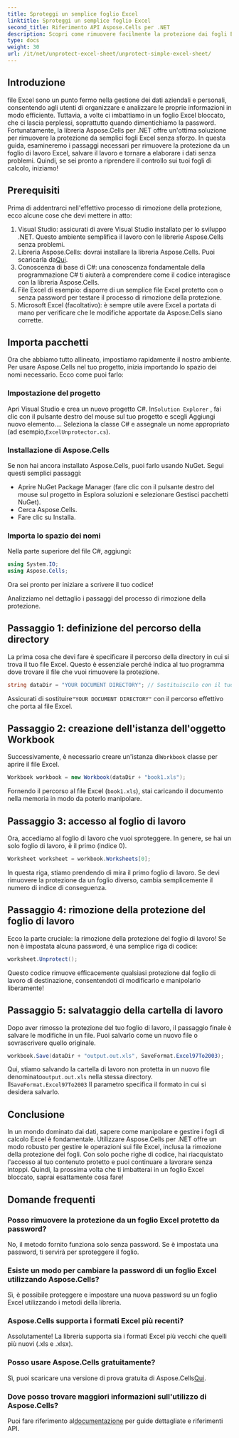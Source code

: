```yaml
---
title: Sproteggi un semplice foglio Excel
linktitle: Sproteggi un semplice foglio Excel
second_title: Riferimento API Aspose.Cells per .NET
description: Scopri come rimuovere facilmente la protezione dai fogli Excel usando Aspose.Cells per .NET con questa guida passo-passo. Riprendi l'accesso ai tuoi dati in un attimo.
type: docs
weight: 30
url: /it/net/unprotect-excel-sheet/unprotect-simple-excel-sheet/
---
```

## Introduzione

file Excel sono un punto fermo nella gestione dei dati aziendali e personali, consentendo agli utenti di organizzare e analizzare le proprie informazioni in modo efficiente. Tuttavia, a volte ci imbattiamo in un foglio Excel bloccato, che ci lascia perplessi, soprattutto quando dimentichiamo la password. Fortunatamente, la libreria Aspose.Cells per .NET offre un'ottima soluzione per rimuovere la protezione da semplici fogli Excel senza sforzo. In questa guida, esamineremo i passaggi necessari per rimuovere la protezione da un foglio di lavoro Excel, salvare il lavoro e tornare a elaborare i dati senza problemi. Quindi, se sei pronto a riprendere il controllo sui tuoi fogli di calcolo, iniziamo!

## Prerequisiti

Prima di addentrarci nell'effettivo processo di rimozione della protezione, ecco alcune cose che devi mettere in atto:

1. Visual Studio: assicurati di avere Visual Studio installato per lo sviluppo .NET. Questo ambiente semplifica il lavoro con le librerie Aspose.Cells senza problemi.
2.  Libreria Aspose.Cells: dovrai installare la libreria Aspose.Cells. Puoi scaricarla da[Qui](https://releases.aspose.com/cells/net/).
3. Conoscenza di base di C#: una conoscenza fondamentale della programmazione C# ti aiuterà a comprendere come il codice interagisce con la libreria Aspose.Cells.
4. File Excel di esempio: disporre di un semplice file Excel protetto con o senza password per testare il processo di rimozione della protezione.
5. Microsoft Excel (facoltativo): è sempre utile avere Excel a portata di mano per verificare che le modifiche apportate da Aspose.Cells siano corrette.

## Importa pacchetti

Ora che abbiamo tutto allineato, impostiamo rapidamente il nostro ambiente. Per usare Aspose.Cells nel tuo progetto, inizia importando lo spazio dei nomi necessario. Ecco come puoi farlo:

### Impostazione del progetto

 Apri Visual Studio e crea un nuovo progetto C#. In`Solution Explorer` , fai clic con il pulsante destro del mouse sul tuo progetto e scegli Aggiungi nuovo elemento.... Seleziona la classe C# e assegnale un nome appropriato (ad esempio,`ExcelUnprotector.cs`).

### Installazione di Aspose.Cells

Se non hai ancora installato Aspose.Cells, puoi farlo usando NuGet. Segui questi semplici passaggi:

- Aprire NuGet Package Manager (fare clic con il pulsante destro del mouse sul progetto in Esplora soluzioni e selezionare Gestisci pacchetti NuGet).
- Cerca Aspose.Cells.
- Fare clic su Installa.

### Importa lo spazio dei nomi

Nella parte superiore del file C#, aggiungi:

```csharp
using System.IO;
using Aspose.Cells;
```

Ora sei pronto per iniziare a scrivere il tuo codice!

Analizziamo nel dettaglio i passaggi del processo di rimozione della protezione.

## Passaggio 1: definizione del percorso della directory

La prima cosa che devi fare è specificare il percorso della directory in cui si trova il tuo file Excel. Questo è essenziale perché indica al tuo programma dove trovare il file che vuoi rimuovere la protezione.

```csharp
string dataDir = "YOUR DOCUMENT DIRECTORY"; // Sostituiscilo con il tuo percorso effettivo
```

 Assicurati di sostituire`"YOUR DOCUMENT DIRECTORY"` con il percorso effettivo che porta al file Excel.

## Passaggio 2: creazione dell'istanza dell'oggetto Workbook

 Successivamente, è necessario creare un'istanza di`Workbook` classe per aprire il file Excel.

```csharp
Workbook workbook = new Workbook(dataDir + "book1.xls");
```

Fornendo il percorso al file Excel (`book1.xls`), stai caricando il documento nella memoria in modo da poterlo manipolare.

## Passaggio 3: accesso al foglio di lavoro

Ora, accediamo al foglio di lavoro che vuoi sproteggere. In genere, se hai un solo foglio di lavoro, è il primo (indice 0).

```csharp
Worksheet worksheet = workbook.Worksheets[0];
```

In questa riga, stiamo prendendo di mira il primo foglio di lavoro. Se devi rimuovere la protezione da un foglio diverso, cambia semplicemente il numero di indice di conseguenza.

## Passaggio 4: rimozione della protezione del foglio di lavoro

Ecco la parte cruciale: la rimozione della protezione del foglio di lavoro! Se non è impostata alcuna password, è una semplice riga di codice:

```csharp
worksheet.Unprotect();
```

Questo codice rimuove efficacemente qualsiasi protezione dal foglio di lavoro di destinazione, consentendoti di modificarlo e manipolarlo liberamente!

## Passaggio 5: salvataggio della cartella di lavoro

Dopo aver rimosso la protezione del tuo foglio di lavoro, il passaggio finale è salvare le modifiche in un file. Puoi salvarlo come un nuovo file o sovrascrivere quello originale.

```csharp
workbook.Save(dataDir + "output.out.xls", SaveFormat.Excel97To2003);
```

 Qui, stiamo salvando la cartella di lavoro non protetta in un nuovo file denominato`output.out.xls` nella stessa directory. Il`SaveFormat.Excel97To2003` Il parametro specifica il formato in cui si desidera salvarlo.

## Conclusione

In un mondo dominato dai dati, sapere come manipolare e gestire i fogli di calcolo Excel è fondamentale. Utilizzare Aspose.Cells per .NET offre un modo robusto per gestire le operazioni sui file Excel, inclusa la rimozione della protezione dei fogli. Con solo poche righe di codice, hai riacquistato l'accesso al tuo contenuto protetto e puoi continuare a lavorare senza intoppi. Quindi, la prossima volta che ti imbatterai in un foglio Excel bloccato, saprai esattamente cosa fare!

## Domande frequenti

### Posso rimuovere la protezione da un foglio Excel protetto da password?
No, il metodo fornito funziona solo senza password. Se è impostata una password, ti servirà per sproteggere il foglio.

### Esiste un modo per cambiare la password di un foglio Excel utilizzando Aspose.Cells?
Sì, è possibile proteggere e impostare una nuova password su un foglio Excel utilizzando i metodi della libreria.

### Aspose.Cells supporta i formati Excel più recenti?
Assolutamente! La libreria supporta sia i formati Excel più vecchi che quelli più nuovi (.xls e .xlsx).

### Posso usare Aspose.Cells gratuitamente?
 Sì, puoi scaricare una versione di prova gratuita di Aspose.Cells[Qui](https://releases.aspose.com/).

### Dove posso trovare maggiori informazioni sull'utilizzo di Aspose.Cells?
 Puoi fare riferimento al[documentazione](https://reference.aspose.com/cells/net/) per guide dettagliate e riferimenti API.